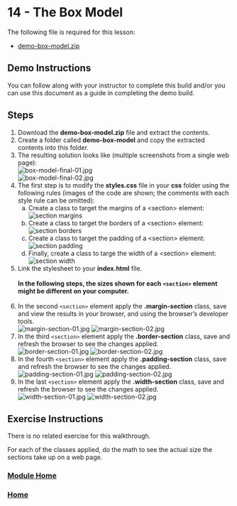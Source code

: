 # 14 - The Box Model
The following file is required for this lesson:

* [demo-box-model.zip](files/demo-box-model.zip)

## Demo Instructions
You can follow along with your instructor to complete this build and/or you can use this document as a guide in completing the demo build.

## Steps
1.	Download the **demo-box-model.zip** file and extract the contents.
2.	Create a folder called **demo-box-model** and copy the extracted contents into this folder.
3.	The resulting solution looks like (multiple screenshots from a single web page):<br>
![box-model-final-01.jpg](files/box-model-final-01.jpg)<br>
![box-model-final-02.jpg](files/box-model-final-02.jpg)
4.	The first step is to modify the **styles.css** file in your **css** folder using the following rules (images of the code are shown; the comments with each style rule can be omitted):<br>
    <ol type="a">
        <li>Create a class to target the margins of a &lt;section&gt; element:<br>
        <img src="files/css-styles-a.jpg" alt="section margins">
        </li>
        <li>Create a class to target the borders of a &lt;section&gt; element:<br>
        <img src="files/css-styles-b.jpg" alt="section borders">
        </li>
        <li>Create a class to target the padding of a &lt;section&gt; element:<br>
        <img src="files/css-styles-c.jpg" alt="section padding">
        </li>
        <li>Finally, create a class to targe the width of a &lt;section&gt; element:<br>
        <img src="files/css-styles-d.jpg" alt="section width">
        </li>
    </ol>
5.	Link the stylesheet to your **index.html** file.<br><br>
**In the following steps, the sizes shown for each `<section>` element might be different on your computer.**<br><br>
6.	In the second `<section>` element apply the **.margin-section** class, save and view the results in your browser, and using the browser’s developer tools.<br>
![margin-section-01.jpg](files/margin-section-01.jpg)&nbsp;![margin-section-02.jpg](files/margin-section-02.jpg)
7.	In the third `<section>` element apply the **.border-section** class, save and refresh the browser to see the changes applied.<br>
![border-section-01.jpg](files/border-section-01.jpg)&nbsp;![border-section-02.jpg](files/border-section-02.jpg)
8.	In the fourth `<section>` element apply the **.padding-section** class, save and refresh the browser to see the changes applied.<br>
![padding-section-01.jpg](files/padding-section-01.jpg)&nbsp;![padding-section-02.jpg](files/padding-section-02.jpg)
9.	In the last `<section>` element apply the **.width-section** class, save and refresh the browser to see the changes applied.<br>
![width-section-01.jpg](files/width-section-01.jpg)&nbsp;![width-section-02.jpg](files/width-section-02.jpg)

## Exercise Instructions
There is no related exercise for this walkthrough.

For each of the classes applied, do the math to see the actual size the sections take up on a web page.

### [Module Home](../README.md)

### [Home](../../README.md)